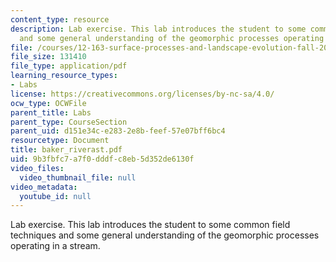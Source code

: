 ```yaml
---
content_type: resource
description: Lab exercise. This lab introduces the student to some common field techniques
  and some general understanding of the geomorphic processes operating in a stream.
file: /courses/12-163-surface-processes-and-landscape-evolution-fall-2004/9b3fbfc7a7f0dddfc8eb5d352de6130f_baker_riverast.pdf
file_size: 131410
file_type: application/pdf
learning_resource_types:
- Labs
license: https://creativecommons.org/licenses/by-nc-sa/4.0/
ocw_type: OCWFile
parent_title: Labs
parent_type: CourseSection
parent_uid: d151e34c-e283-2e8b-feef-57e07bff6bc4
resourcetype: Document
title: baker_riverast.pdf
uid: 9b3fbfc7-a7f0-dddf-c8eb-5d352de6130f
video_files:
  video_thumbnail_file: null
video_metadata:
  youtube_id: null
---
```

Lab exercise. This lab introduces the student to some common field techniques and some general understanding of the geomorphic processes operating in a stream.